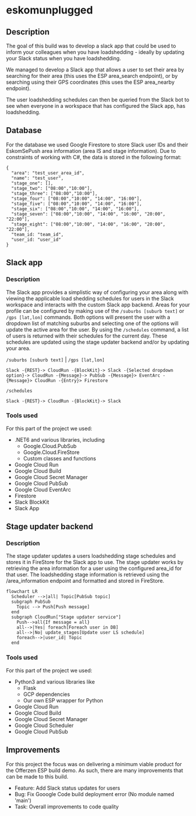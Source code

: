 # eskomunplugged

## Description
The goal of this build was to develop a slack app that could be used to inform your colleagues when you have loadshedding - ideally by updating your Slack status when you have loadshedding.

We managed to develop a Slack app that allows a user to set their area by searching for their area (this uses the ESP area_search endpoint), or by searching using their GPS coordinates (this uses the ESP area_nearby endpoint).

The user loadshedding schedules can then be queried from the Slack bot to see when everyone in a workspace that has configured the Slack app, has loadshedding.

## Database
For the database we used Google Firestore to store Slack user IDs and their EskomSePush area information (area IS and stage information). Due to constraints of working with C#, the data is stored in the following format:
```
{
  "area": "test_user_area_id",
  "name": "test_user",
  "stage_one": [],
  "stage_two": ["08:00","10:00"],
  "stage_three": ["08:00","10:00"],
  "stage_four": ["08:00","10:00", "14:00", "16:00"],
  "stage_five": ["08:00","10:00", "14:00", "16:00"],
  "stage_six": ["08:00","10:00", "14:00", "16:00"],
  "stage_seven": ["08:00","10:00", "14:00", "16:00", "20:00", "22:00"],
  "stage_eight": ["08:00","10:00", "14:00", "16:00", "20:00", "22:00"],
  "team_id: "team_id",
  "user_id: "user_id"
}

```


## Slack app

### Description
The Slack app provides a simplistic way of configuring your area along with viewing the applicable load shedding schedules for users in the Slack workspace and interacts with the custom Slack app backend.
Areas for your profile can be configured by making use of the `/suburbs [suburb text]` or `/gps [lat,lon]` commands. Both options will present the user with a dropdown list of
matching suburbs and selecting one of the options will update the active area for the user. By using the `/schedules` command, a list of users is returned with their schedules for the current day. These schedules are updated using the stage updater backend and/or by updating your area.

`/suburbs [suburb text]` | `/gps [lat,lon]`
```
Slack -{REST}-> CloudRun -{BlockKit}-> Slack -{Selected dropdown option}-> CloudRun -{Message}-> PubSub -{Message}> EventArc -{Message}> CloudRun -{Entry}> Firestore
```

`/schedules`
```
Slack -{REST}-> CloudRun -{BlockKit}-> Slack
```

### Tools used
For this part of the project we used:
- .NET6 and various libraries, including 
    - Google.Cloud.PubSub
    - Google.Cloud.FireStore
    - Custom classes and functions
- Google Cloud Run
- Google Cloud Build
- Google Cloud Secret Manager
- Google Cloud PubSub
- Google Cloud EventArc
- Firestore
- Slack BlockKit
- Slack App

## Stage updater backend

### Description
The stage updater updates a users loadshedding stage schedules and stores it in FireStore for the Slack app to use. The stage updater works by retrieving the area information for a user using the configured area_id for that user. The loadshedding stage information is retrieved using the /area_information endpoint and formatted and stored in FireStore.

```mermaid
flowchart LR
  Scheduler -->|all| Topic[PubSub topic]
  subgraph PubSub
    Topic --> Push[Push message]
  end 
  subgraph CloudRun["Stage updater service"]
    Push-->all{If message = all}
    all-->|Yes| foreach[Foreach user in DB]
    all-->|No| update_stages[Update user LS schedule]
    foreach-->|user_id| Topic
  end
```

### Tools used
For this part of the project we used:
- Python3 and various libraries like 
    - Flask
    - GCP dependencies
    - Our own ESP wrapper for Python
- Google Cloud Run
- Google Cloud Build
- Google Cloud Secret Manager
- Google Cloud Scheduler
- Google Cloud PubSub


## Improvements
For this project the focus was on delivering a minimum viable product for the Offerzen ESP build demo. As such, there are many improvements that can be made to this build.
- Feature: Add Slack status updates for users
- Bug: Fix Gooogle Code build deployment error (No module named 'main')
- Task: Overall improvements to code quality
